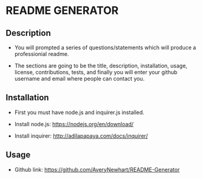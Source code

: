 # README GENERATOR

## Description

- You will prompted a series of questions/statements which will produce a professionial readme.

- The sections are going to be the title, description, installation, usage, license, contributions, tests, and finally you will enter your github username and email where people can contact you.

## Installation

- First you must have node.js and inquirer.js installed.

- Install node.js: https://nodejs.org/en/download/

- Install inquirer: http://adilapapaya.com/docs/inquirer/

## Usage

- Github link: https://github.com/AveryNewhart/README-Generator

